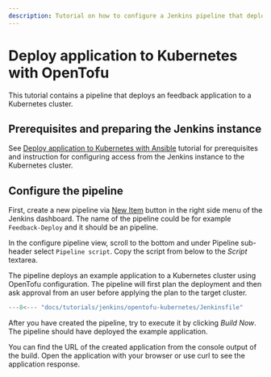 ```yaml
---
description: Tutorial on how to configure a Jenkins pipeline that deploys an feedback application to a Kubernetes cluster.
---
```


# Deploy application to Kubernetes with OpenTofu

This tutorial contains a pipeline that deploys an feedback application to a Kubernetes cluster.

## Prerequisites and preparing the Jenkins instance

See [Deploy application to Kubernetes with Ansible](../ansible-kubernetes/) tutorial for prerequisites and instruction for configuring access from the Jenkins instance to the Kubernetes cluster.

## Configure the pipeline

First, create a new pipeline via [New Item](http://localhost:8080/view/all/newJob) button in the right side menu of the Jenkins dashboard. The name of the pipeline could be for example `Feedback-Deploy` and it should be an pipeline.

In the configure pipeline view, scroll to the bottom and under Pipeline sub-header select `Pipeline script`. Copy the script from below to the _Script_ textarea.

The pipeline deploys an example application to a Kubernetes cluster using OpenTofu configuration. The pipeline will first plan the deployment and then ask approval from an user before applying the plan to the target cluster.

```groovy title="Jenkinsfile"
---8<--- "docs/tutorials/jenkins/opentofu-kubernetes/Jenkinsfile"
```

After you have created the pipeline, try to execute it by clicking _Build Now_. The pipeline should have deployed the example application.

You can find the URL of the created application from the console output of the build. Open the application with your browser or use curl to see the application response.
